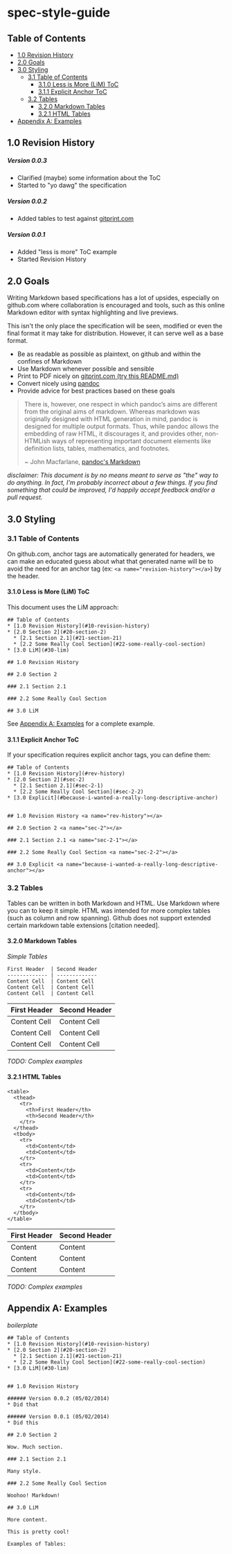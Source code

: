 spec-style-guide
================

## Table of Contents
* [1.0 Revision History](#10-revision-history)
* [2.0 Goals](#20-goals)
* [3.0 Styling](#30-styling)
  * [3.1 Table of Contents](#31-table-of-contents)
    * [3.1.0 Less is More (LiM) ToC](#310-less-is-more-lim-toc)
    * [3.1.1 Explicit Anchor ToC](#311-explicit-anchor-toc)
  * [3.2 Tables](#32-tables)
    * [3.2.0 Markdown Tables](#320-markdown-tables)
    * [3.2.1 HTML Tables](#321-html-tables)
* [Appendix A: Examples](#appendix-a-examples)


## 1.0 Revision History

##### Version 0.0.3
* Clarified (maybe) some information about the ToC
* Started to "yo dawg" the specification

##### Version 0.0.2
* Added tables to test against [gitprint.com](http://gitprint.com)

##### Version 0.0.1
* Added "less is more" ToC example
* Started Revision History


## 2.0 Goals

Writing Markdown based specifications has a lot of upsides, especially on github.com where collaboration is encouraged and tools, such as this online Markdown editor with syntax highlighting and live previews.

This isn't the only place the specification will be seen, modified or even the final format it may take for distribution. However, it can serve well as a base format.

* Be as readable as possible as plaintext, on github and within the confines of Markdown
* Use Markdown whenever possible and sensible
* Print to PDF nicely on [gitprint.com (try this README.md)](https://gitprint.com/ty-/spec-style-guide/blob/master/README.md)
* Convert nicely using [pandoc](http://johnmacfarlane.net/pandoc/)
* Provide advice for best practices based on these goals

> There is, however, one respect in which pandoc’s aims are different from the original aims of markdown. Whereas markdown was originally designed with HTML generation in mind, pandoc is designed for multiple output formats. Thus, while pandoc allows the embedding of raw HTML, it discourages it, and provides other, non-HTMLish ways of representing important document elements like definition lists, tables, mathematics, and footnotes.
>
> ~ John Macfarlane, [pandoc's Markdown](http://johnmacfarlane.net/pandoc/demo/example9/pandocs-markdown.html)


*disclaimer: This document is by no means meant to serve as "the" way to do anything. In fact, I'm probably incorrect about a few things. If you find something that could be improved, I'd happily accept feedback and/or a pull request.*


## 3.0 Styling


### 3.1 Table of Contents

On github.com, anchor tags are automatically generated for headers, we can make an educated guess about what that generated name will be to avoid the need for an anchor tag (ex: ```<a name="revision-history"></a>```) by the header.


#### 3.1.0 Less is More (LiM) ToC

This document uses the LiM approach:

```
## Table of Contents
* [1.0 Revision History](#10-revision-history)
* [2.0 Section 2](#20-section-2)
  * [2.1 Section 2.1](#21-section-21)
  * [2.2 Some Really Cool Section](#22-some-really-cool-section)
* [3.0 LiM](#30-lim)

## 1.0 Revision History

## 2.0 Section 2

### 2.1 Section 2.1

### 2.2 Some Really Cool Section

## 3.0 LiM
```

See [Appendix A: Examples](#appendix-a-examples) for a complete example.


#### 3.1.1 Explicit Anchor ToC

If your specification requires explicit anchor tags, you can define them:

```
## Table of Contents
* [1.0 Revision History](#rev-history)
* [2.0 Section 2](#sec-2)
  * [2.1 Section 2.1](#sec-2-1)
  * [2.2 Some Really Cool Section](#sec-2-2)
* [3.0 Explicit](#because-i-wanted-a-really-long-descriptive-anchor)


## 1.0 Revision History <a name="rev-history"></a>

## 2.0 Section 2 <a name="sec-2"></a>

### 2.1 Section 2.1 <a name="sec-2-1"></a>

### 2.2 Some Really Cool Section <a name="sec-2-2"></a>

## 3.0 Explicit <a name="because-i-wanted-a-really-long-descriptive-anchor"></a>
```


### 3.2 Tables

Tables can be written in both Markdown and HTML. Use Markdown where you can to keep it simple. HTML was intended for more complex tables (such as column and row spanning). Github does not support extended certain markdown table extensions [citation needed].


#### 3.2.0 Markdown Tables

_Simple Tables_

```
First Header  | Second Header
------------- | -------------
Content Cell  | Content Cell
Content Cell  | Content Cell
Content Cell  | Content Cell
```

First Header  | Second Header
------------- | -------------
Content Cell  | Content Cell
Content Cell  | Content Cell
Content Cell  | Content Cell

*TODO: Complex examples*


#### 3.2.1 HTML Tables

```
<table>
  <thead>
    <tr>
      <th>First Header</th>
      <th>Second Header</th>
    </tr>
  </thead>
  <tbody>
    <tr>
      <td>Content</td>
      <td>Content</td>
    </tr>
    <tr>
      <td>Content</td>
      <td>Content</td>
    </tr>
    <tr>
      <td>Content</td>
      <td>Content</td>
    </tr>
  </tbody>
</table>
```

<table>
  <thead>
    <tr>
      <th>First Header</th>
      <th>Second Header</th>
    </tr>
  </thead>
  <tbody>
    <tr>
      <td>Content</td>
      <td>Content</td>
    </tr>
    <tr>
      <td>Content</td>
      <td>Content</td>
    </tr>
    <tr>
      <td>Content</td>
      <td>Content</td>
    </tr>
  </tbody>
</table>

*TODO: Complex examples*


## Appendix A: Examples

_boilerplate_

```
## Table of Contents
* [1.0 Revision History](#10-revision-history)
* [2.0 Section 2](#20-section-2)
  * [2.1 Section 2.1](#21-section-21)
  * [2.2 Some Really Cool Section](#22-some-really-cool-section)
* [3.0 LiM](#30-lim)


## 1.0 Revision History

###### Version 0.0.2 (05/02/2014)
* Did that

###### Version 0.0.1 (05/02/2014)
* Did this

## 2.0 Section 2

Wow. Much section.

### 2.1 Section 2.1

Many style.

### 2.2 Some Really Cool Section

Woohoo! Markdown!

## 3.0 LiM

More content.

This is pretty cool!

Examples of Tables:

```
